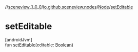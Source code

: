 //[sceneview_1_0_0](../../../index.md)/[io.github.sceneview.nodes](../index.md)/[Node](index.md)/[setEditable](set-editable.md)

# setEditable

[androidJvm]\
fun [setEditable](set-editable.md)(editable: [Boolean](https://kotlinlang.org/api/latest/jvm/stdlib/kotlin/-boolean/index.html))
